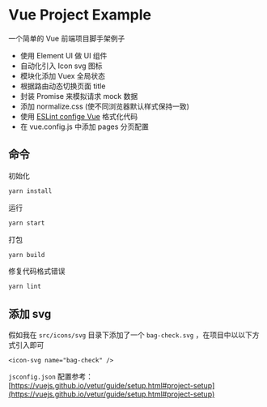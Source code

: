 # Vue Project Example

一个简单的 Vue 前端项目脚手架例子

- 使用 Element UI 做 UI 组件
- 自动化引入 Icon svg 图标
- 模块化添加 Vuex 全局状态
- 根据路由动态切换页面 title
- 封装 Promise 来模拟请求 mock 数据
- 添加 normalize.css (使不同浏览器默认样式保持一致)
- 使用 [ESLint confige Vue](https://github.com/vuejs/eslint-config-vue) 格式化代码
- 在 vue.config.js 中添加 pages 分页配置

## 命令

初始化

```sh
yarn install
```

运行

```sh
yarn start
```

打包

```sh
yarn build
```

修复代码格式错误

```sh
yarn lint
```

## 添加 svg

假如我在 `src/icons/svg` 目录下添加了一个 `bag-check.svg` ，在项目中以以下方式引入即可

```vue
<icon-svg name="bag-check" />
```

`jsconfig.json` 配置参考：[https://vuejs.github.io/vetur/guide/setup.html#project-setup](https://vuejs.github.io/vetur/guide/setup.html#project-setup)